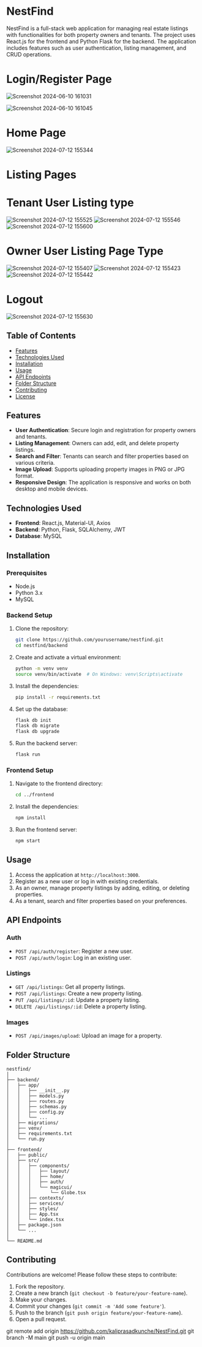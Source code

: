 
# NestFind

NestFind is a full-stack web application for managing real estate listings with functionalities for both property owners and tenants. The project uses React.js for the frontend and Python Flask for the backend. The application  includes features such as user authentication, listing management, and CRUD operations.

# Login/Register Page
![Screenshot 2024-06-10 161031](https://github.com/user-attachments/assets/895438b1-0461-49f3-86ec-033bac30fb0b)

![Screenshot 2024-06-10 161045](https://github.com/user-attachments/assets/ac99e6f1-67c9-4d04-8dee-afa340a1fb6b)

# Home Page
![Screenshot 2024-07-12 155344](https://github.com/user-attachments/assets/b76f53c1-9e63-4a02-857a-8ae8970f3308)

# Listing Pages

# Tenant User Listing type
![Screenshot 2024-07-12 155525](https://github.com/user-attachments/assets/e2912c09-9658-4914-ad24-584679f3c6fb)
![Screenshot 2024-07-12 155546](https://github.com/user-attachments/assets/45333dff-371e-4794-8ab8-8f4635e92c6d)
![Screenshot 2024-07-12 155600](https://github.com/user-attachments/assets/81d04c53-ffbf-4525-99a5-039e3664ffac)

# Owner User Listing Page Type
![Screenshot 2024-07-12 155407](https://github.com/user-attachments/assets/80483126-07b8-4e66-a489-ed1dabb3f96f)
![Screenshot 2024-07-12 155423](https://github.com/user-attachments/assets/ab2b413e-c5cd-46c7-8a86-7e89d5383378)
![Screenshot 2024-07-12 155442](https://github.com/user-attachments/assets/0520ebf1-7020-4e59-8516-3d8c95ad8dc5)

# Logout 
![Screenshot 2024-07-12 155630](https://github.com/user-attachments/assets/17013908-f5aa-4ecf-a9e5-d65c12851e9a)


## Table of Contents

- [Features](#features)
- [Technologies Used](#technologies-used)
- [Installation](#installation)
- [Usage](#usage)
- [API Endpoints](#api-endpoints)
- [Folder Structure](#folder-structure)
- [Contributing](#contributing)
- [License](#license)

## Features

- **User Authentication**: Secure login and registration for property owners and tenants.
- **Listing Management**: Owners can add, edit, and delete property listings.
- **Search and Filter**: Tenants can search and filter properties based on various criteria.
- **Image Upload**: Supports uploading property images in PNG or JPG format.
- **Responsive Design**: The application is responsive and works on both desktop and mobile devices.


## Technologies Used

- **Frontend**: React.js, Material-UI, Axios
- **Backend**: Python, Flask, SQLAlchemy, JWT
- **Database**: MySQL

## Installation

### Prerequisites

- Node.js
- Python 3.x
- MySQL

### Backend Setup

1. Clone the repository:
    ```bash
    git clone https://github.com/yourusername/nestfind.git
    cd nestfind/backend
    ```

2. Create and activate a virtual environment:
    ```bash
    python -m venv venv
    source venv/bin/activate  # On Windows: venv\Scripts\activate
    ```

3. Install the dependencies:
    ```bash
    pip install -r requirements.txt
    ```

4. Set up the database:
    ```bash
    flask db init
    flask db migrate
    flask db upgrade
    ```

5. Run the backend server:
    ```bash
    flask run
    ```

### Frontend Setup

1. Navigate to the frontend directory:
    ```bash
    cd ../frontend
    ```

2. Install the dependencies:
    ```bash
    npm install
    ```

3. Run the frontend server:
    ```bash
    npm start
    ```

## Usage

1. Access the application at `http://localhost:3000`.
2. Register as a new user or log in with existing credentials.
3. As an owner, manage property listings by adding, editing, or deleting properties.
4. As a tenant, search and filter properties based on your preferences.

## API Endpoints

### Auth

- `POST /api/auth/register`: Register a new user.
- `POST /api/auth/login`: Log in an existing user.

### Listings

- `GET /api/listings`: Get all property listings.
- `POST /api/listings`: Create a new property listing.
- `PUT /api/listings/:id`: Update a property listing.
- `DELETE /api/listings/:id`: Delete a property listing.

### Images

- `POST /api/images/upload`: Upload an image for a property.

## Folder Structure

```
nestfind/
│
├── backend/
│   ├── app/
│   │   ├── __init__.py
│   │   ├── models.py
│   │   ├── routes.py
│   │   ├── schemas.py
│   │   ├── config.py
│   │   └── ...
│   ├── migrations/
│   ├── venv/
│   ├── requirements.txt
│   └── run.py
│
├── frontend/
│   ├── public/
│   ├── src/
│   │   ├── components/
│   │   │   ├── layout/
│   │   │   ├── home/
│   │   │   ├── auth/
│   │   │   └── magicui/
│   │   │       └── Globe.tsx
│   │   ├── contexts/
│   │   ├── services/
│   │   ├── styles/
│   │   ├── App.tsx
│   │   └── index.tsx
│   ├── package.json
│   └── ...
│
└── README.md
```

## Contributing

Contributions are welcome! Please follow these steps to contribute:

1. Fork the repository.
2. Create a new branch (`git checkout -b feature/your-feature-name`).
3. Make your changes.
4. Commit your changes (`git commit -m 'Add some feature'`).
5. Push to the branch (`git push origin feature/your-feature-name`).
6. Open a pull request.


git remote add origin https://github.com/kaliprasadkunche/NestFind.git
git branch -M main
git push -u origin main
